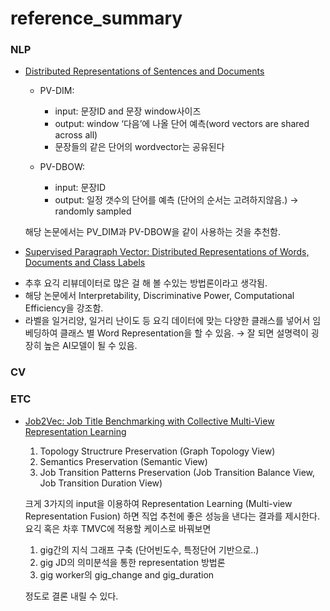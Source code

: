# reference_summary

### NLP
- [Distributed Representations of Sentences and Documents](https://arxiv.org/pdf/1405.4053.pdf)  
  * PV-DIM:  
    + input: 문장ID and 문장 window사이즈  
    + output: window ‘다음’에 나올 단어 예측(word vectors are shared across all)  
    + 문장들의 같은 단어의 wordvector는 공유된다  

  * PV-DBOW:  
    + input: 문장ID  
    + output: 일정 갯수의 단어를 예측 (단어의 순서는 고려하지않음.) → randomly sampled  
  
  해당 논문에서는 PV_DIM과 PV-DBOW을 같이 사용하는 것을 추천함.  
  
- [Supervised Paragraph Vector: Distributed
Representations of Words, Documents
and Class Labels](https://ieeexplore.ieee.org/stamp/stamp.jsp?tp=&arnumber=8653834)  

 * 추후 요긱 리뷰데이터로 많은 걸 해 볼 수있는 방법론이라고 생각됨.
 * 해당 논문에서 Interpretability, Discriminative Power, Computational Efficiency을 강조함.
 * 라벨을 일거리양, 일거리 난이도 등 요긱 데이터에 맞는 다양한 클래스를 넣어서 임베딩하여 클래스 별 Word Representation을 할 수 있음. → 잘 되면 설명력이 굉장히 높은 AI모델이 될 수 있음.

### CV
### ETC
- [Job2Vec: Job Title Benchmarking with Collective Multi-View Representation Learning](https://arxiv.org/pdf/2009.07429.pdf)
  1. Topology Structrure Preservation (Graph Topology View)
  2. Semantics Preservation (Semantic View)
  3. Job Transition Patterns Preservation (Job Transition Balance View, Job Transition Duration View)

  크게 3가지의 input을 이용하여 Representation Learning (Multi-view Representation Fusion) 하면 직업 추천에 좋은 성능을 낸다는 결과를 제시한다. 요긱 혹은 차후 TMVC에 적용할 케이스로 바꿔보면 

    1. gig간의 지식 그래프 구축 (단어빈도수, 특정단어 기반으로..)
    2. gig JD의 의미분석을 통한 representation 방법론
    3. gig worker의 gig_change and gig_duration

  정도로 결론 내릴 수 있다.
